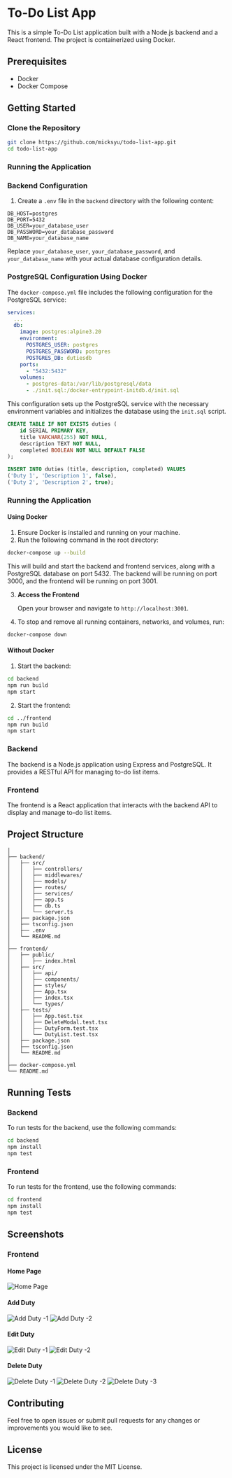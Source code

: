 # To-Do List App

This is a simple To-Do List application built with a Node.js backend and a React frontend. The project is containerized using Docker.

## Prerequisites

- Docker
- Docker Compose

## Getting Started

### Clone the Repository

```bash
git clone https://github.com/micksyu/todo-list-app.git
cd todo-list-app
```

### Running the Application

### Backend Configuration

1. Create a `.env` file in the `backend` directory with the following content:
```
DB_HOST=postgres
DB_PORT=5432
DB_USER=your_database_user
DB_PASSWORD=your_database_password
DB_NAME=your_database_name
```

Replace `your_database_user`, `your_database_password`, and `your_database_name` with your actual database configuration details.

### PostgreSQL Configuration Using Docker

The `docker-compose.yml` file includes the following configuration for the PostgreSQL service:

```yaml
services:
  ...
  db:
    image: postgres:alpine3.20
    environment:
      POSTGRES_USER: postgres
      POSTGRES_PASSWORD: postgres
      POSTGRES_DB: dutiesdb
    ports:
      - "5432:5432"
    volumes:
      - postgres-data:/var/lib/postgresql/data
      - ./init.sql:/docker-entrypoint-initdb.d/init.sql
```

This configuration sets up the PostgreSQL service with the necessary environment variables and initializes the database using the `init.sql` script.

```sql
CREATE TABLE IF NOT EXISTS duties (
    id SERIAL PRIMARY KEY,
    title VARCHAR(255) NOT NULL,
    description TEXT NOT NULL,
    completed BOOLEAN NOT NULL DEFAULT FALSE
);

INSERT INTO duties (title, description, completed) VALUES
('Duty 1', 'Description 1', false),
('Duty 2', 'Description 2', true);
```


### Running the Application

#### Using Docker

1. Ensure Docker is installed and running on your machine.
2. Run the following command in the root directory:
```sh
docker-compose up --build
```

This will build and start the backend and frontend services, along with a PostgreSQL database on port 5432.
The backend will be running on port 3000, and the frontend will be running on port 3001.

3. **Access the Frontend**

   Open your browser and navigate to `http://localhost:3001`.

4. To stop and remove all running containers, networks, and volumes, run:
```sh
docker-compose down
```

#### Without Docker

1. Start the backend:
```sh
cd backend
npm run build
npm start
```

2. Start the frontend:
```sh
cd ../frontend
npm run build
npm start
```

### Backend

The backend is a Node.js application using Express and PostgreSQL. It provides a RESTful API for managing to-do list items.

### Frontend

The frontend is a React application that interacts with the backend API to display and manage to-do list items.

## Project Structure

```
│
├── backend/
│   ├── src/
│   │   ├── controllers/
│   │   ├── middlewares/
│   │   ├── models/
│   │   ├── routes/
│   │   ├── services/
│   │   ├── app.ts
│   │   ├── db.ts
│   │   └── server.ts
│   ├── package.json
│   ├── tsconfig.json
│   ├── .env
│   └── README.md
│
├── frontend/
│   ├── public/
│   │   ├── index.html
│   ├── src/
│   │   ├── api/
│   │   ├── components/
│   │   ├── styles/
│   │   ├── App.tsx
│   │   ├── index.tsx
│   │   └── types/
│   ├── tests/
│   │   ├── App.test.tsx
│   │   ├── DeleteModal.test.tsx
│   │   ├── DutyForm.test.tsx
│   │   └── DutyList.test.tsx
│   ├── package.json
│   ├── tsconfig.json
│   └── README.md
│
├── docker-compose.yml
└── README.md
```

## Running Tests

### Backend

To run tests for the backend, use the following commands:

```bash
cd backend
npm install
npm test
```

### Frontend

To run tests for the frontend, use the following commands:

```bash
cd frontend
npm install
npm test
```

## Screenshots

### Frontend

#### Home Page

![Home Page](screenshots/home.png)

#### Add Duty

![Add Duty -1](screenshots/add-duty-1.png)
![Add Duty -2](screenshots/add-duty-2.png)

#### Edit Duty

![Edit Duty -1](screenshots/edit-duty-1.png)
![Edit Duty -2](screenshots/edit-duty-2.png)

#### Delete Duty

![Delete Duty -1](screenshots/delete-duty-1.png)
![Delete Duty -2](screenshots/delete-duty-2.png)
![Delete Duty -3](screenshots/delete-duty-3.png)

## Contributing

Feel free to open issues or submit pull requests for any changes or improvements you would like to see.

## License

This project is licensed under the MIT License.
```
